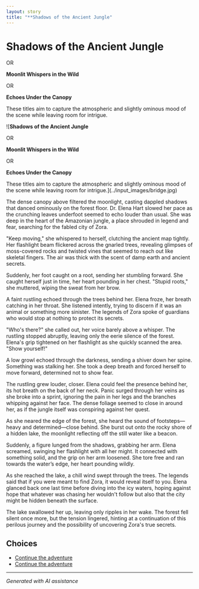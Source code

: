 ```yaml
---
layout: story
title: "**Shadows of the Ancient Jungle"
---
```


# **Shadows of the Ancient Jungle**

OR

**Moonlit Whispers in the Wild**

OR

**Echoes Under the Canopy**

These titles aim to capture the atmospheric and slightly ominous mood of the scene while leaving room for intrigue.

![**Shadows of the Ancient Jungle**

OR

**Moonlit Whispers in the Wild**

OR

**Echoes Under the Canopy**

These titles aim to capture the atmospheric and slightly ominous mood of the scene while leaving room for intrigue.](../input_images/bridge.jpg)

The dense canopy above filtered the moonlight, casting dappled shadows that danced ominously on the forest floor. Dr. Elena Hart slowed her pace as the crunching leaves underfoot seemed to echo louder than usual. She was deep in the heart of the Amazonian jungle, a place shrouded in legend and fear, searching for the fabled city of Zora.

"Keep moving," she whispered to herself, clutching the ancient map tightly. Her flashlight beam flickered across the gnarled trees, revealing glimpses of moss-covered rocks and twisted vines that seemed to reach out like skeletal fingers. The air was thick with the scent of damp earth and ancient secrets.

Suddenly, her foot caught on a root, sending her stumbling forward. She caught herself just in time, her heart pounding in her chest. "Stupid roots," she muttered, wiping the sweat from her brow.

A faint rustling echoed through the trees behind her. Elena froze, her breath catching in her throat. She listened intently, trying to discern if it was an animal or something more sinister. The legends of Zora spoke of guardians who would stop at nothing to protect its secrets.

"Who's there?" she called out, her voice barely above a whisper. The rustling stopped abruptly, leaving only the eerie silence of the forest. Elena's grip tightened on her flashlight as she quickly scanned the area. "Show yourself!"

A low growl echoed through the darkness, sending a shiver down her spine. Something was stalking her. She took a deep breath and forced herself to move forward, determined not to show fear.

The rustling grew louder, closer. Elena could feel the presence behind her, its hot breath on the back of her neck. Panic surged through her veins as she broke into a sprint, ignoring the pain in her legs and the branches whipping against her face. The dense foliage seemed to close in around her, as if the jungle itself was conspiring against her quest.

As she neared the edge of the forest, she heard the sound of footsteps—heavy and determined—close behind. She burst out onto the rocky shore of a hidden lake, the moonlight reflecting off the still water like a beacon.

Suddenly, a figure lunged from the shadows, grabbing her arm. Elena screamed, swinging her flashlight with all her might. It connected with something solid, and the grip on her arm loosened. She tore free and ran towards the water’s edge, her heart pounding wildly.

As she reached the lake, a chill wind swept through the trees. The legends said that if you were meant to find Zora, it would reveal itself to you. Elena glanced back one last time before diving into the icy waters, hoping against hope that whatever was chasing her wouldn't follow but also that the city might be hidden beneath the surface.

The lake swallowed her up, leaving only ripples in her wake. The forest fell silent once more, but the tension lingered, hinting at a continuation of this perilous journey and the possibility of uncovering Zora's true secrets.


## Choices

* [Continue the adventure](./20221014_124553.md)
* [Continue the adventure](./B0BHLH14NQ.01._SCLZZZZZZZ_SX500_.md)


---
*Generated with AI assistance*
